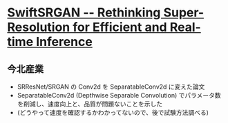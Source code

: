 # [SwiftSRGAN -- Rethinking Super-Resolution for Efficient and Real-time Inference](https://arxiv.org/abs/2111.14320)

## 今北産業

* SRResNet/SRGAN の Conv2d を SeparatableConv2d に変えた論文
* SeparatableConv2d (Depthwise Separable Convolution) でパラメータ数を削減し、速度向上と、品質が問題ないことを示した
* (どうやって速度を確認するかわかってないので、後で試験方法調べる)


